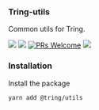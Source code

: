 ### Tring-utils

Common utils for Tring.

![](https://img.shields.io/npm/v/@tring/utils?style=flat)
![](https://img.shields.io/npm/dt/@tring/utils.svg)
[![PRs Welcome](https://img.shields.io/badge/PRs-welcome-brightgreen.svg)](http://makeapullrequest.com)
![](https://img.shields.io/npm/l/@tring/utils)

### Installation

Install the package

```sh
yarn add @tring/utils
```
